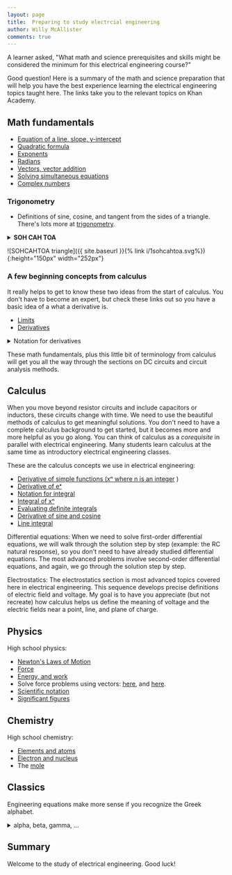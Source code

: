 ```yaml
---
layout: page
title:  Preparing to study electrcial engineering
author: Willy McAllister
comments: true
---
```


A learner asked, "What math and science prerequisites and skills might be considered the minimum for this electrical engineering course?"

Good question! Here is a summary of the math and science preparation that will help you have the best experience learning the electrical engineering topics taught here. The links take you to the relevant topics on Khan Academy.

## Math fundamentals

* [Equation of a line, slope, y-intercept](https://www.khanacademy.org/math/cc-eighth-grade-math/cc-8th-linear-equations-functions)
* [Quadratic formula](https://www.khanacademy.org/math/algebra/quadratics/solving-quadratics-using-the-quadratic-formula)
* [Exponents](https://www.khanacademy.org/math/algebra-basics/core-algebra-exponent-expressions)
* [Radians](v/introduction-to-radians)
* [Vectors, vector addition](https://www.khanacademy.org/math/precalculus/vectors-precalc/vector-basic/v/introduction-to-vectors-and-scalars)
* [Solving simultaneous equations](https://www.khanacademy.org//math/algebra/systems-of-linear-equations)
* [Complex numbers](https://www.khanacademy.org/math/algebra2/introduction-to-complex-numbers-algebra-2)

### Trigonometry

* Definitions of sine, cosine, and tangent from the sides of a triangle.  
There's lots more at [trigonometry](https://www.khanacademy.org/math/trigonometry).

<details>
<summary><b>SOH CAH TOA</b></summary>

<p>Here's a way to remember the definitions of $\sin$, $\cos$, and $\tan$.
</p>

<p>$\sin \theta = \dfrac{\text{opposite}}{\text{hypotenuse}}\qquad \textbf S\text{ine is } \textbf O\text{pposite over } \textbf H\text{ypotenuse}$
</p>
<p>$\cos \theta = \dfrac{\text{adjacent}}{\text{hypotenuse}}\qquad \textbf C\text{osine is } \textbf A\text{djacent over } \textbf H\text{ypotenuse}$
</p>
  
<p>$\tan \theta = \dfrac{\text{opposite}}{\text{adjacent}}\quad\qquad \textbf T\text{angent is } \textbf O\text{pposite over } \textbf A\text{djacent}$
</p>
</details>

![SOHCAHTOA triangle]({{ site.baseurl }}{% link i/1sohcahtoa.svg%}){:height="150px" width="252px"}

### A few beginning concepts from calculus

It really helps to get to know these two ideas from the start of calculus. You don't have to become an expert, but check these links out so you have a basic idea of a what a derivative is.

* [Limits](https://www.khanacademy.org/math/differential-calculus/limits-topic)
* [Derivatives](https://www.khanacademy.org/math/differential-calculus/taking-derivatives)

<p>
<details>
<summary>Notation for derivatives</summary>
<h4>d notation</h4>
<p>A popular derivative notation developed by Gottfried Leibniz is <b>d notation</b>. If $y$ is some function of the variable $x$, meaning $y = f(x)$, then the derivative of function $y$ with respect to variable $x$ is written as </p>

<p>$\dfrac{dy}{dx}$</p>

<p>Say this as "$dy\:dx$", not "$dy$ over $dx$".</p>

<p>Leibniz notation suggests that derivatives can be treated like fractions. This comes up when you study the <a href="https://www.khanacademy.org/math/ap-calculus-ab/product-quotient-chain-rules-ab/chain-rule-ab/v/chain-rule-introduction">**chain rule**</a>. You will also hear this called **differential notation**, where the individual terms $dy$ and $dx$ are called **differentials**.</p>

<p>You can write Leibniz's notation to make $\dfrac{d}{dx}$ look like an operator, like this $\dfrac{d}{dx} \,y$.</p>

<p>Second-order and higher derivatives using Leibniz notation will remind you of exponent notation:</p>

<p>The second derivative $\left( \dfrac{d}{dx}\right )^2 y\quad$ is the same as $\quad \dfrac{d^2 y}{dx^2}$ </p>

<p>Fun fact: Leibnitz also invented the elongaged $\int$ we use for the integral symbol.</p>

<h4>prime notation</h4>
<p>The <b>prime notation</b> was introduced by Joseph-Louis Lagrange. The function $f^\prime(x)$ stands for the first derivative of $f(x)$ with respect to $x$. Say this as "f prime of $x$." If $y = f(x)$, then $y^\prime = f^\prime(x)$.</p>

<p>To indicate second-order and higher derivatives you just add prime symbols. For example, the second derivative of $y$ with respect to $x$ is written as</p>

<p>$y^{\prime\prime}(x)$</p>

<h4>dot notation</h4>
<p>Isaac Newton gave us <b>dot notation</b> where the derivative of $x$ is written as $\dot{x}$.</p>

<p>Say this as "$x$ dot."</p>

</details>
</p>

These math fundamentals, plus this little bit of terminology from  calculus will get you all the way through the sections on DC circuits and circuit analysis methods.

## Calculus

When you move beyond resistor circuits and include capacitors or inductors, these circuits change with time. We need to use the beautiful methods of calculus to get meaningful solutions. You don't need to have a complete calculus background to get started, but it becomes more and more helpful as you go along. You can think of calculus as a *corequisite* in parallel with electrical engineering. Many students learn calculus at the same time as introductory electrical engineering classes.

These are the calculus concepts we use in electrical engineering:

* [Derivative of simple functions (xⁿ where n is an integer](https://www.khanacademy.org/math/differential-calculus/taking-derivatives/derivative-intro/v/calculus-derivatives-2-5-new-hd-version) )
* [Derivative of eˣ](https://www.khanacademy.org/math/differential-calculus/taking-derivatives/chain-rule/v/derivatives-of-sin-x-cos-x-tan-x-e-x-and-ln-x)
* [Notation for integral](https://www.khanacademy.org/math/integral-calculus/indefinite-definite-integrals/indefinite_integrals/v/antiderivatives-and-indefinite-integrals)
* [Integral of xⁿ ](https://www.khanacademy.org/math/integral-calculus/indefinite-definite-integrals/indefinite_integrals/v/indefinite-integrals-of-x-raised-to-a-power)
* [Evaluating definite integrals](https://www.khanacademy.org/math/integral-calculus/indefinite-definite-integrals/riemann-sums/v/riemann-sums-and-integrals)
* [Derivative of sine and cosine](https://www.khanacademy.org/math/differential-calculus/taking-derivatives/chain-rule/v/derivatives-of-sin-x-cos-x-tan-x-e-x-and-ln-x)
* [Line integral](https://www.khanacademy.org/math/multivariable-calculus/line-integrals-topic/line_integrals/v/introduction-to-the-line-integral)

Differential equations: When we need to solve first-order differential equations, we will walk through the solution step by step (example: the RC natural response), so you don't need to have already studied differential equations. The most advanced problems involve second-order differential equations, and again, we go through the solution step by step. 

Electrostatics: The electrostatics section is most advanced topics covered here in electrical engineering. This sequence develops precise definitions of electric field and voltage. My goal is to have you appreciate (but not recreate) how calculus helps us define the meaning of voltage and the electric fields near a point, line, and plane of charge.

## Physics

High school physics: 
* [Newton's Laws of Motion](https://www.khanacademy.org/science/physics/forces-newtons-laws)
* [Force](https://www.khanacademy.org/physics/forces-newtons-laws/newtons-laws-of-motion/v/newton-s-second-law-of-motion)
* [Energy, and work](https://www.khanacademy.org/physics/work-and-energy/work-and-energy-tutorial/v/introduction-to-work-and-energy)
* Solve force problems using vectors: [here](https://www.khanacademy.org/physics/two-dimensional-motion/two-dimensional-projectile-mot/v/visualizing-vectors-in-2-dimensions), and [here](https://www.khanacademy.org/physics/forces-newtons-laws/inclined-planes-friction/a/what-are-inclines).
* [Scientific notation](https://www.khanacademy.org/math/pre-algebra/exponents-radicals/scientific-notation/v/scientific-notation-old)
* [Significant figures](https://www.khanacademy.org/math/arithmetic-home/arith-review-decimals/arithmetic-significant-figures-tutorial/v/significant-figures)
 
## Chemistry

High school chemistry: 
* [Elements and atoms](https://www.khanacademy.org/science/biology/chemistry--of-life/elements-and-atoms/v/elements-and-atoms)
* [Electron and nucleus](https://www.khanacademy.org/science/chemistry/electronic-structure-of-atoms/history-of-atomic-structure/a/discovery-of-the-electron-and-nucleus)
* The [mole](https://www.khanacademy.org/science/chemistry/atomic-structure-and-properties/introduction-to-the-atom/v/the-mole-and-avogadro-s-number)

## Classics

Engineering equations make more sense if you recognize the Greek alphabet.

<p>
<details>
<summary>alpha, beta, gamma, ...</summary>
<p>
<img src="/i/1greek_alphabet.svg" alt="Greek alphabet" style="width:192px;height:696px;">
</p>
</details>
</p>

## Summary

Welcome to the study of electrical engineering. Good luck!


